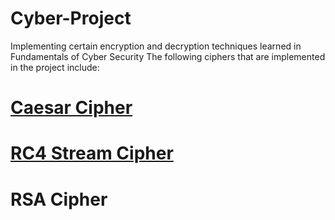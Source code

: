 # Cyber-Project
Implementing certain encryption and decryption techniques learned in Fundamentals of Cyber Security
The following ciphers that are implemented in the project include:
# [Caesar Cipher](https://github.com/adansinghani1/Caesar-Cipher)
# [RC4 Stream Cipher](https://github.com/adansinghani1/RC4)
# RSA Cipher
